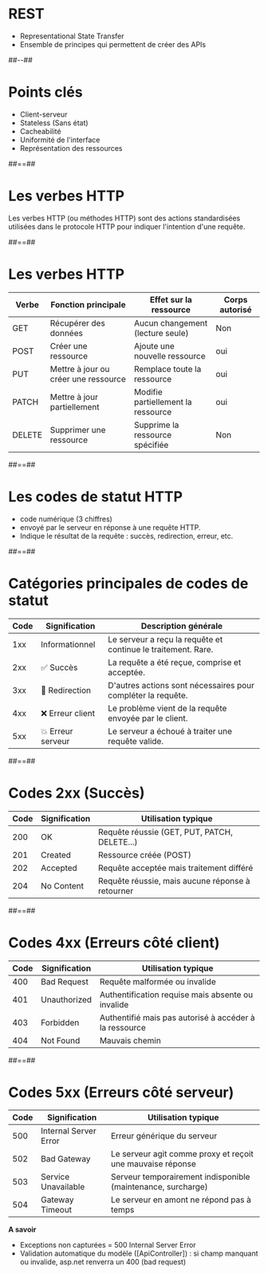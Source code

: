 <!-- .slide: class="two-column" data-background="#2c3c4e"-->
# REST 

- Representational State Transfer
- Ensemble de principes qui permettent de créer des APIs

##--##
# Points clés

- Client-serveur
- Stateless (Sans état)
- Cacheabilité
- Uniformité de l'interface
- Représentation des ressources
<!-- .element: class="list-fragment" -->

##==##

# Les verbes HTTP

Les verbes HTTP (ou méthodes HTTP) sont des actions standardisées utilisées dans le protocole HTTP pour indiquer l'intention d'une requête.
 
##==##

# Les verbes HTTP

| Verbe | Fonction principale | Effet sur la ressource | Corps autorisé |
|------|--------|---------|----------|
| GET | Récupérer des données | Aucun changement (lecture seule) | Non  |
| POST | Créer une ressource  | Ajoute une nouvelle ressource | oui  |
| PUT | Mettre à jour ou créer une ressource | Remplace toute la ressource | oui  |
| PATCH | Mettre à jour partiellement | Modifie partiellement la ressource  | oui  |
| DELETE | Supprimer une ressource  | Supprime la ressource spécifiée | Non  |

##==##
# Les codes de statut HTTP

- code numérique (3 chiffres) 
- envoyé par le serveur en réponse à une requête HTTP. 
- Indique le résultat de la requête : succès, redirection, erreur, etc.
<!-- .element: class="list-fragment" -->

##==##

# Catégories principales de codes de statut

| Code | Signification         | Description générale                                           |
|------|----------------------|----------------------------------------------------------------|
| 1xx  | Informationnel        | Le serveur a reçu la requête et continue le traitement. Rare. |
| 2xx  | ✅ Succès              | La requête a été reçue, comprise et acceptée.                  |
| 3xx  | 🔁 Redirection         | D'autres actions sont nécessaires pour compléter la requête.  |
| 4xx  | ❌ Erreur client       | Le problème vient de la requête envoyée par le client.         |
| 5xx  | 💥 Erreur serveur      | Le serveur a échoué à traiter une requête valide.              |

##==##

# Codes 2xx (Succès)

| Code | Signification  | Utilisation typique                              |
|------|----------------|--------------------------------------------------|
| 200  | OK             | Requête réussie (GET, PUT, PATCH, DELETE...)     |
| 201  | Created        | Ressource créée (POST)                           |
| 202  | Accepted       | Requête acceptée mais traitement différé         |
| 204  | No Content     | Requête réussie, mais aucune réponse à retourner |

##==##

# Codes 4xx (Erreurs côté client)

| Code | Signification         | Utilisation typique                                          |
|------|-----------------------|--------------------------------------------------------------|
| 400  | Bad Request           | Requête malformée ou invalide                               |
| 401  | Unauthorized          | Authentification requise mais absente ou invalide           |
| 403  | Forbidden             | Authentifié mais pas autorisé à accéder à la ressource      |
| 404  | Not Found             | Mauvais chemin                                              |


##==##

# Codes 5xx (Erreurs côté serveur)

| Code | Signification           | Utilisation typique                                              |
|------|-------------------------|------------------------------------------------------------------|
| 500  | Internal Server Error   | Erreur générique du serveur                                     |
| 502  | Bad Gateway             | Le serveur agit comme proxy et reçoit une mauvaise réponse      |
| 503  | Service Unavailable     | Serveur temporairement indisponible (maintenance, surcharge)    |
| 504  | Gateway Timeout         | Le serveur en amont ne répond pas à temps                       |


**A savoir** 
- Exceptions non capturées = 500 Internal Server Error
- Validation automatique du modèle ([ApiController]) : si champ manquant ou invalide, asp.net renverra un 400 (bad request)
<!-- .element: class="list-fragment" -->


